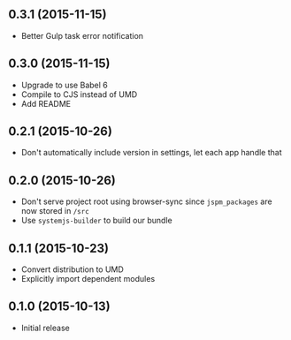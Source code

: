 ## 0.3.1 (2015-11-15)
* Better Gulp task error notification

## 0.3.0 (2015-11-15)
* Upgrade to use Babel 6
* Compile to CJS instead of UMD
* Add README

## 0.2.1 (2015-10-26)
* Don't automatically include version in settings, let each app handle that

## 0.2.0 (2015-10-26)
* Don't serve project root using browser-sync since `jspm_packages` are now stored in `/src`
* Use `systemjs-builder` to build our bundle

## 0.1.1 (2015-10-23)
* Convert distribution to UMD
* Explicitly import dependent modules

## 0.1.0 (2015-10-13)
* Initial release
